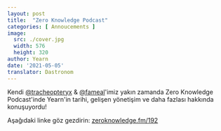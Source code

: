 ```yaml
---
layout: post
title:  "Zero Knowledge Podcast"
categories: [ Annoucements ]
image:
  src: ./cover.jpg
  width: 576
  height: 320
author: Yearn
date: '2021-05-05'
translator: Dastronom
---
```


Kendi [@tracheopteryx](https://twitter.com/tracheopteryx) & [@fameal](https://twitter.com/fameal)'imiz yakın zamanda Zero Knowledge Podcast'inde Yearn'in tarihi, gelişen yönetişim ve daha fazlası hakkında konuşuyordu!

Aşağıdaki linke göz gezdirin:
[zeroknowledge.fm/192](https://www.zeroknowledge.fm/192)
